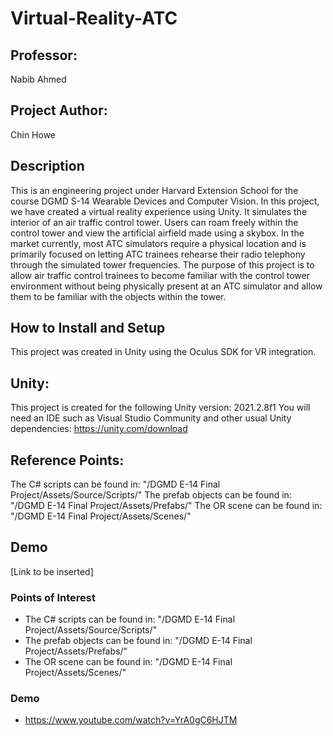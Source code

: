 # Virtual-Reality-ATC

## Professor:
Nabib Ahmed

## Project Author:
Chin Howe

## Description
This is an engineering project under Harvard Extension School for the course DGMD S-14 Wearable Devices and Computer Vision. In this project, we have created a virtual reality experience using Unity. It simulates the interior of an air traffic control tower. Users can roam freely within the control tower and view the artificial airfield made using a skybox. In the market currently, most ATC simulators require a physical location and is primarily focused on letting ATC trainees rehearse their radio telephony through the simulated tower frequencies. The purpose of this project is to allow air traffic control trainees to become familiar with the control tower environment without being physically present at an ATC simulator and allow them to be familiar with the objects within the tower.

## How to Install and Setup
This project was created in Unity using the Oculus SDK for VR integration.

## Unity:
This project is created for the following Unity version: 2021.2.8f1
You will need an IDE such as Visual Studio Community and other usual Unity dependencies: https://unity.com/download

## Reference Points:
The C# scripts can be found in: "/DGMD E-14 Final Project/Assets/Source/Scripts/"
The prefab objects can be found in: "/DGMD E-14 Final Project/Assets/Prefabs/"
The OR scene can be found in: "/DGMD E-14 Final Project/Assets/Scenes/"

## Demo
[Link to be inserted]
### Points of Interest
- The C# scripts can be found in: "/DGMD E-14 Final Project/Assets/Source/Scripts/"
- The prefab objects can be found in: "/DGMD E-14 Final Project/Assets/Prefabs/"
- The OR scene can be found in: "/DGMD E-14 Final Project/Assets/Scenes/"

### Demo
- https://www.youtube.com/watch?v=YrA0gC6HJTM

